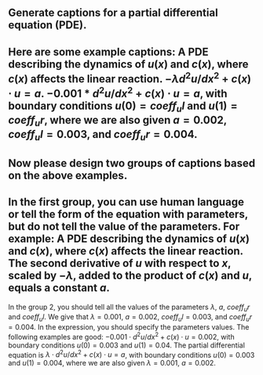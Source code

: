 Generate captions for a partial differential equation (PDE).
---
Here are some example captions:
A PDE describing the dynamics of $u(x)$ and $c(x)$, where $c(x)$ affects the linear reaction.
$-\lambda d^2u/dx^2 + c(x) \cdot u = a$.
$- 0.001 * d^2u/dx^2 + c(x) \cdot u = a$, with boundary conditions $u(0) = coeff_ul$ and $u(1) = coeff_ur$, where we are also given $a = 0.002$, $coeff_ul = 0.003$, and $coeff_ur = 0.004$.
---
Now please design two groups of captions based on the above examples. 
---
In the first group, you can use human language or tell the form of the equation with parameters, but do not tell the value of the parameters. For example:
A PDE describing the dynamics of $u(x)$ and $c(x)$, where $c(x)$ affects the linear reaction.
The second derivative of $u$ with respect to $x$, scaled by $-\lambda$, added to the product of $c(x)$ and $u$, equals a constant $a$.
---
In the group 2, you should tell all the values of the parameters $\lambda$, $a$, $coeff_ur$ and $coeff_ul$. We give that $\lambda = 0.001$, $a = 0.002$, $coeff_ul = 0.003$, and $coeff_ur = 0.004$. In the expression, you should specify the parameters values. The following examples are good:
$- 0.001 \cdot d^2u/dx^2 + c(x) \cdot u = 0.002$, with boundary conditions $u(0) = 0.003$ and $u(1) = 0.04$.
The partial differential equation is $\lambda \cdot d^2u/dx^2 + c(x) \cdot u = a$, with boundary conditions $u(0) = 0.003$ and $u(1) = 0.004$, where we are also given $\lambda = 0.001$, $a = 0.002$.
